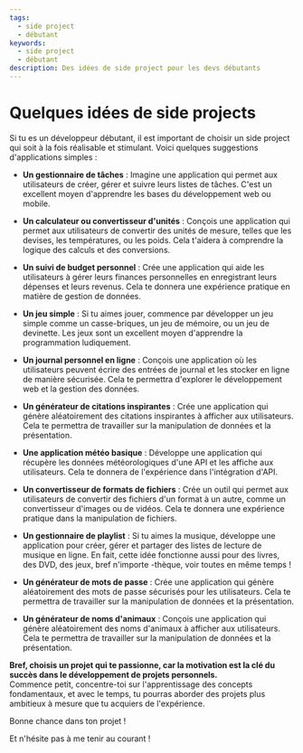 ```yaml
---
tags:
  - side project
  - débutant
keywords:
  - side project
  - débutant
description: Des idées de side project pour les devs débutants
---
```


# Quelques idées de side projects

Si tu es un développeur débutant, il est important de choisir un side project qui soit à la fois réalisable et stimulant. Voici quelques suggestions d'applications simples :

- **Un gestionnaire de tâches** : Imagine une application qui permet aux utilisateurs de créer, gérer et suivre leurs listes de tâches. C'est un excellent moyen d'apprendre les bases du développement web ou mobile.

- **Un calculateur ou convertisseur d'unités** : Conçois une application qui permet aux utilisateurs de convertir des unités de mesure, telles que les devises, les températures, ou les poids. Cela t'aidera à comprendre la logique des calculs et des conversions.

- **Un suivi de budget personnel** : Crée une application qui aide les utilisateurs à gérer leurs finances personnelles en enregistrant leurs dépenses et leurs revenus. Cela te donnera une expérience pratique en matière de gestion de données.

- **Un jeu simple** : Si tu aimes jouer, commence par développer un jeu simple comme un casse-briques, un jeu de mémoire, ou un jeu de devinette. Les jeux sont un excellent moyen d'apprendre la programmation ludiquement.

- **Un journal personnel en ligne** : Conçois une application où les utilisateurs peuvent écrire des entrées de journal et les stocker en ligne de manière sécurisée. Cela te permettra d'explorer le développement web et la gestion des données.

- **Un générateur de citations inspirantes** : Crée une application qui génère aléatoirement des citations inspirantes à afficher aux utilisateurs. Cela te permettra de travailler sur la manipulation de données et la présentation.

- **Une application météo basique** : Développe une application qui récupère les données météorologiques d'une API et les affiche aux utilisateurs. Cela te donnera de l'expérience dans l'intégration d'API.

- **Un convertisseur de formats de fichiers** : Crée un outil qui permet aux utilisateurs de convertir des fichiers d'un format à un autre, comme un convertisseur d'images ou de vidéos. Cela te donnera une expérience pratique dans la manipulation de fichiers.

- **Un gestionnaire de playlist** : Si tu aimes la musique, développe une application pour créer, gérer et partager des listes de lecture de musique en ligne. En fait, cette idée fonctionne aussi pour des livres, des DVD, des jeux, bref n'importe -thèque, voir toutes en même temps !

- **Un générateur de mots de passe** : Crée une application qui génère aléatoirement des mots de passe sécurisés pour les utilisateurs. Cela te permettra de travailler sur la manipulation de données et la présentation.

- **Un générateur de noms d'animaux** : Conçois une application qui génère aléatoirement des noms d'animaux à afficher aux utilisateurs. Cela te permettra de travailler sur la manipulation de données et la présentation.

**Bref, choisis un projet qui te passionne, car la motivation est la clé du succès dans le développement de projets personnels.**  
Commence petit, concentre-toi sur l'apprentissage des concepts fondamentaux, et avec le temps, tu pourras aborder des projets plus ambitieux à mesure que tu acquiers de l'expérience.

Bonne chance dans ton projet !

Et n'hésite pas à me tenir au courant !
